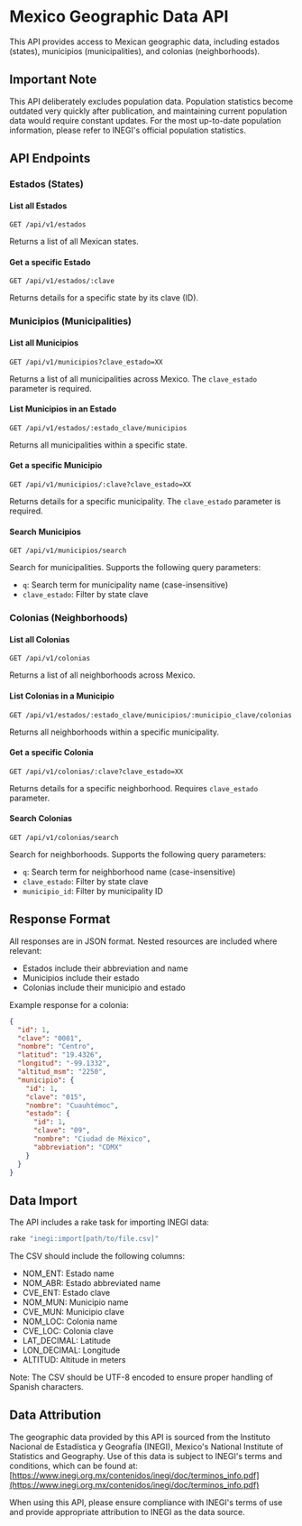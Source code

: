 # Mexico Geographic Data API

This API provides access to Mexican geographic data, including estados (states), municipios (municipalities), and colonias (neighborhoods).

## Important Note

This API deliberately excludes population data. Population statistics become outdated very quickly after publication, and maintaining current population data would require constant updates. For the most up-to-date population information, please refer to INEGI's official population statistics.

## API Endpoints

### Estados (States)

#### List all Estados
```
GET /api/v1/estados
```
Returns a list of all Mexican states.

#### Get a specific Estado
```
GET /api/v1/estados/:clave
```
Returns details for a specific state by its clave (ID).

### Municipios (Municipalities)

#### List all Municipios
```
GET /api/v1/municipios?clave_estado=XX
```
Returns a list of all municipalities across Mexico. The `clave_estado` parameter is required.

#### List Municipios in an Estado
```
GET /api/v1/estados/:estado_clave/municipios
```
Returns all municipalities within a specific state.

#### Get a specific Municipio
```
GET /api/v1/municipios/:clave?clave_estado=XX
```
Returns details for a specific municipality. The `clave_estado` parameter is required.

#### Search Municipios
```
GET /api/v1/municipios/search
```
Search for municipalities. Supports the following query parameters:
- `q`: Search term for municipality name (case-insensitive)
- `clave_estado`: Filter by state clave

### Colonias (Neighborhoods)

#### List all Colonias
```
GET /api/v1/colonias
```
Returns a list of all neighborhoods across Mexico.

#### List Colonias in a Municipio
```
GET /api/v1/estados/:estado_clave/municipios/:municipio_clave/colonias
```
Returns all neighborhoods within a specific municipality.

#### Get a specific Colonia
```
GET /api/v1/colonias/:clave?clave_estado=XX
```
Returns details for a specific neighborhood. Requires `clave_estado` parameter.

#### Search Colonias
```
GET /api/v1/colonias/search
```
Search for neighborhoods. Supports the following query parameters:
- `q`: Search term for neighborhood name (case-insensitive)
- `clave_estado`: Filter by state clave
- `municipio_id`: Filter by municipality ID

## Response Format

All responses are in JSON format. Nested resources are included where relevant:
- Estados include their abbreviation and name
- Municipios include their estado
- Colonias include their municipio and estado

Example response for a colonia:
```json
{
  "id": 1,
  "clave": "0001",
  "nombre": "Centro",
  "latitud": "19.4326",
  "longitud": "-99.1332",
  "altitud_msm": "2250",
  "municipio": {
    "id": 1,
    "clave": "015",
    "nombre": "Cuauhtémoc",
    "estado": {
      "id": 1,
      "clave": "09",
      "nombre": "Ciudad de México",
      "abbreviation": "CDMX"
    }
  }
}
```

## Data Import

The API includes a rake task for importing INEGI data:

```bash
rake "inegi:import[path/to/file.csv]"
```

The CSV should include the following columns:
- NOM_ENT: Estado name
- NOM_ABR: Estado abbreviated name
- CVE_ENT: Estado clave
- NOM_MUN: Municipio name
- CVE_MUN: Municipio clave
- NOM_LOC: Colonia name
- CVE_LOC: Colonia clave
- LAT_DECIMAL: Latitude
- LON_DECIMAL: Longitude
- ALTITUD: Altitude in meters

Note: The CSV should be UTF-8 encoded to ensure proper handling of Spanish characters.

## Data Attribution

The geographic data provided by this API is sourced from the Instituto Nacional de Estadística y Geografía (INEGI), Mexico's National Institute of Statistics and Geography. Use of this data is subject to INEGI's terms and conditions, which can be found at:
[https://www.inegi.org.mx/contenidos/inegi/doc/terminos_info.pdf](https://www.inegi.org.mx/contenidos/inegi/doc/terminos_info.pdf)

When using this API, please ensure compliance with INEGI's terms of use and provide appropriate attribution to INEGI as the data source.
